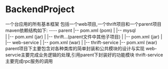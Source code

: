 # BackendProject
一个台应用的所有基本框架
包括一个web项目,一个thrift项目和一个parent项目
maven依赖结构如下:
---- parent
             |-- pom.xml (pom)
             |
             |-- mysql  
             |        |-- pom.xml (jar)
             |
             |-- thrift...(parent文件中其他子项目)
             |        |-- pom.xml (jar)
             |
             |-- web-service
             |        |-- pom.xml (war)
             |
             |-- thrift-service
                      |-- pom.xml (war)
parent项目下主要包含对各种类库的简单封装和公共模块的设计与实现
web-servcie主要完成业务逻辑的处理,引用parent下封装好的功能模块
thrift-service主要完成rpc服务的调用
